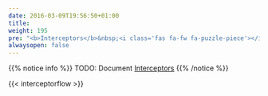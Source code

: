 ```yaml
---
date: 2016-03-09T19:56:50+01:00
title:
weight: 195
pre: "<b>Interceptors</b>&nbsp;<i class='fas fa-fw fa-puzzle-piece'></i>"
alwaysopen: false
---
```


{{% notice info %}}
TODO: Document [Interceptors](https://godoc.org/github.com/mweagle/Sparta#LambdaEventInterceptors)
{{% /notice %}}

{{< interceptorflow >}}
